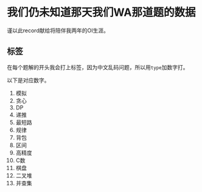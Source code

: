 # 我们仍未知道那天我们WA那道题的数据

谨以此record献给将陪伴我两年的OI生涯。

## 标签

在每个题解的开头我会打上标签，因为中文乱码问题，所以用`type`加数字打。

以下是对应数字。

1. 模拟
2. 贪心
3. DP
4. 递推
5. 最短路
6. 规律
7. 背包
8. 区间
9. 高精度
10. C数
11. 棋盘
12. 二叉堆
13. 并查集